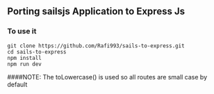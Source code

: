## Porting sailsjs Application to Express Js

### To use it

```
git clone https://github.com/Rafi993/sails-to-express.git 
cd sails-to-express
npm install
npm run dev 
```

####NOTE:
The toLowercase() is used so all routes are small case by default